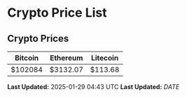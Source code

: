 # Crypto Price List

## Crypto Prices
| Bitcoin | Ethereum | Litecoin |
| ------- | -------- | -------- |
| $102084 | $3132.07 | $113.68 |
**Last Updated:** 2025-01-29 04:43 UTC
**Last Updated:** $DATE$
